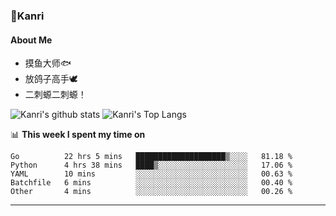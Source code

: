 ### 🌱Kanri
#### About Me
- 摸鱼大师🐟
- 放鸽子高手🕊
- 二刺螈二刺螈！

![Kanri's github stats](https://github-readme-stats.vercel.app/api?username=Yiwen-Chan&show_icons=true&theme=vue&line_height=20)
![Kanri's Top Langs](https://github-readme-stats.vercel.app/api/top-langs/?username=Yiwen-Chan&layout=compact&theme=vue&card_width=270)

📊 **This week I spent my time on**
<!--START_SECTION:waka-->
```text
Go          22 hrs 5 mins   ████████████████████▒░░░░   81.18 % 
Python      4 hrs 38 mins   ████▒░░░░░░░░░░░░░░░░░░░░   17.06 % 
YAML        10 mins         ░░░░░░░░░░░░░░░░░░░░░░░░░   00.63 % 
Batchfile   6 mins          ░░░░░░░░░░░░░░░░░░░░░░░░░   00.40 % 
Other       4 mins          ░░░░░░░░░░░░░░░░░░░░░░░░░   00.26 % 
```
<!--END_SECTION:waka-->

***

